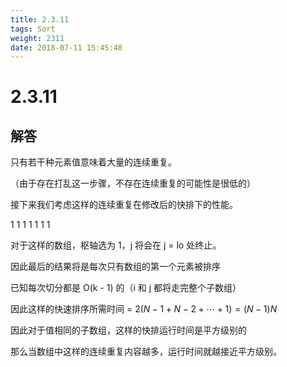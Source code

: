 ```yaml
---
title: 2.3.11
tags: Sort
weight: 2311
date: 2018-07-11 15:45:48
---
```


# 2.3.11


## 解答

只有若干种元素值意味着大量的连续重复。

（由于存在打乱这一步骤，不存在连续重复的可能性是很低的）

接下来我们考虑这样的连续重复在修改后的快排下的性能。

1 1 1 1 1 1 1

对于这样的数组，枢轴选为 1，j 将会在 j = lo 处终止。

因此最后的结果将是每次只有数组的第一个元素被排序

已知每次切分都是 O(k - 1) 的（i 和 j 都将走完整个子数组）

因此这样的快速排序所需时间 = $2  (N - 1 + N - 2 + \cdots + 1) = (N - 1)N$

因此对于值相同的子数组，这样的快排运行时间是平方级别的

那么当数组中这样的连续重复内容越多，运行时间就越接近平方级别。
